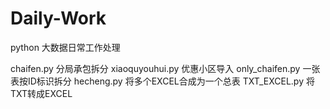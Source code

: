 # Daily-Work
python 大数据日常工作处理

chaifen.py 分局承包拆分
xiaoquyouhui.py 优惠小区导入
only_chaifen.py 一张表按ID标识拆分
hecheng.py 将多个EXCEL合成为一个总表
TXT_EXCEL.py 将TXT转成EXCEL
